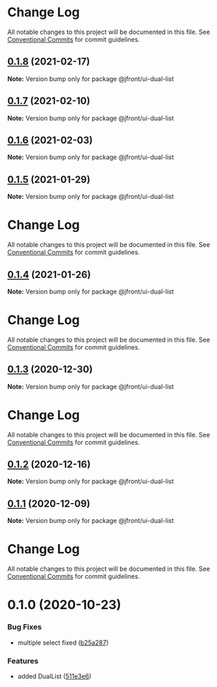 # Change Log

All notable changes to this project will be documented in this file.
See [Conventional Commits](https://conventionalcommits.org) for commit guidelines.

## [0.1.8](https://github.com/Jepria/jfront-ui/compare/@jfront/ui-dual-list@0.1.7...@jfront/ui-dual-list@0.1.8) (2021-02-17)

**Note:** Version bump only for package @jfront/ui-dual-list





## [0.1.7](https://github.com/Jepria/jfront-ui/compare/@jfront/ui-dual-list@0.1.6...@jfront/ui-dual-list@0.1.7) (2021-02-10)

**Note:** Version bump only for package @jfront/ui-dual-list





## [0.1.6](https://github.com/Jepria/jfront-ui/compare/@jfront/ui-dual-list@0.1.5...@jfront/ui-dual-list@0.1.6) (2021-02-03)

**Note:** Version bump only for package @jfront/ui-dual-list





## [0.1.5](https://github.com/Jepria/jfront-ui/compare/@jfront/ui-dual-list@0.1.4...@jfront/ui-dual-list@0.1.5) (2021-01-29)

**Note:** Version bump only for package @jfront/ui-dual-list





# Change Log

All notable changes to this project will be documented in this file. See
[Conventional Commits](https://conventionalcommits.org) for commit guidelines.

## [0.1.4](https://github.com/Jepria/jfront-ui/compare/@jfront/ui-dual-list@0.1.3...@jfront/ui-dual-list@0.1.4) (2021-01-26)

**Note:** Version bump only for package @jfront/ui-dual-list

# Change Log

All notable changes to this project will be documented in this file. See
[Conventional Commits](https://conventionalcommits.org) for commit guidelines.

## [0.1.3](https://github.com/Jepria/jfront-ui/compare/@jfront/ui-dual-list@0.1.2...@jfront/ui-dual-list@0.1.3) (2020-12-30)

**Note:** Version bump only for package @jfront/ui-dual-list

# Change Log

All notable changes to this project will be documented in this file. See
[Conventional Commits](https://conventionalcommits.org) for commit guidelines.

## [0.1.2](https://github.com/Jepria/jfront-ui/compare/@jfront/ui-dual-list@0.1.1...@jfront/ui-dual-list@0.1.2) (2020-12-16)

**Note:** Version bump only for package @jfront/ui-dual-list

## [0.1.1](https://github.com/Jepria/jfront-ui/compare/@jfront/ui-dual-list@0.1.0...@jfront/ui-dual-list@0.1.1) (2020-12-09)

**Note:** Version bump only for package @jfront/ui-dual-list

# Change Log

All notable changes to this project will be documented in this file. See
[Conventional Commits](https://conventionalcommits.org) for commit guidelines.

# 0.1.0 (2020-10-23)

### Bug Fixes

- multiple select fixed
  ([b25a287](https://github.com/Jepria/jfront-ui/commit/b25a287308b416a3380169c151228fecb750e07f))

### Features

- added DualList
  ([511e3e6](https://github.com/Jepria/jfront-ui/commit/511e3e6bf27e065ff8334d988bf476d2aa4b734d))
